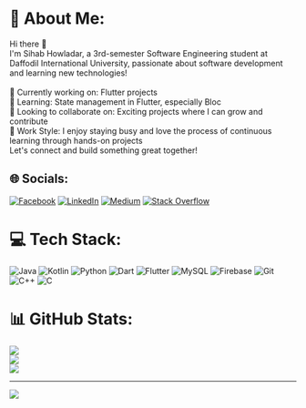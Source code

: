 # 💫 About Me:
Hi there 👋<br>I'm Sihab Howladar, a 3rd-semester Software Engineering student at Daffodil International University, passionate about software development and learning new technologies!<br><br>🔭 Currently working on: Flutter projects<br>🌱 Learning: State management in Flutter, especially Bloc<br>🤝 Looking to collaborate on: Exciting projects where I can grow and contribute<br>💪 Work Style: I enjoy staying busy and love the process of continuous learning through hands-on projects<br>Let's connect and build something great together!


## 🌐 Socials:
[![Facebook](https://img.shields.io/badge/Facebook-%231877F2.svg?logo=Facebook&logoColor=white)](https://facebook.com/https://www.facebook.com/MARAUDERzOnToP) [![LinkedIn](https://img.shields.io/badge/LinkedIn-%230077B5.svg?logo=linkedin&logoColor=white)](https://linkedin.com/in/https://www.linkedin.com/in/sihab-howlader-b7426b2b1) [![Medium](https://img.shields.io/badge/Medium-12100E?logo=medium&logoColor=white)](https://medium.com/@Shihabhowlader) [![Stack Overflow](https://img.shields.io/badge/-Stackoverflow-FE7A16?logo=stack-overflow&logoColor=white)](https://stackoverflow.com/users/23045043) 

# 💻 Tech Stack:
![Java](https://img.shields.io/badge/java-%23ED8B00.svg?style=flat-square&logo=openjdk&logoColor=white) ![Kotlin](https://img.shields.io/badge/kotlin-%237F52FF.svg?style=flat-square&logo=kotlin&logoColor=white) ![Python](https://img.shields.io/badge/python-3670A0?style=flat-square&logo=python&logoColor=ffdd54) ![Dart](https://img.shields.io/badge/dart-%230175C2.svg?style=flat-square&logo=dart&logoColor=white) ![Flutter](https://img.shields.io/badge/Flutter-%2302569B.svg?style=flat-square&logo=Flutter&logoColor=white) ![MySQL](https://img.shields.io/badge/mysql-4479A1.svg?style=flat-square&logo=mysql&logoColor=white) ![Firebase](https://img.shields.io/badge/firebase-%23039BE5.svg?style=flat-square&logo=firebase) ![Git](https://img.shields.io/badge/git-%23F05033.svg?style=flat-square&logo=git&logoColor=white) ![C++](https://img.shields.io/badge/c++-%2300599C.svg?style=flat-square&logo=c%2B%2B&logoColor=white) ![C](https://img.shields.io/badge/c-%2300599C.svg?style=flat-square&logo=c&logoColor=white)
# 📊 GitHub Stats:
![](https://github-readme-stats.vercel.app/api?username=SHIHAB69&theme=blue-green&hide_border=false&include_all_commits=true&count_private=true)<br/>
![](https://github-readme-streak-stats.herokuapp.com/?user=SHIHAB69&theme=blue-green&hide_border=false)<br/>
![](https://github-readme-stats.vercel.app/api/top-langs/?username=SHIHAB69&theme=blue-green&hide_border=false&include_all_commits=true&count_private=true&layout=compact)

---
[![](https://visitcount.itsvg.in/api?id=SHIHAB69&icon=0&color=9)](https://visitcount.itsvg.in)

<!-- Proudly created with GPRM ( https://gprm.itsvg.in ) -->
